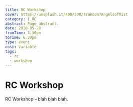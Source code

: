 ```yaml
---
title: RC Workshop
cover: https://unsplash.it/400/300/?random?AngelsofMist
category: 1.RC
abstract: Page abstract.
date: 2018-05-28
fromTime: 4.30pm
toTime: 6.30pm
type: event
cost: Variable
tags:
  - rc
  - workshop
---
```


# RC Workshop

RC Workshop – blah blah blah.
